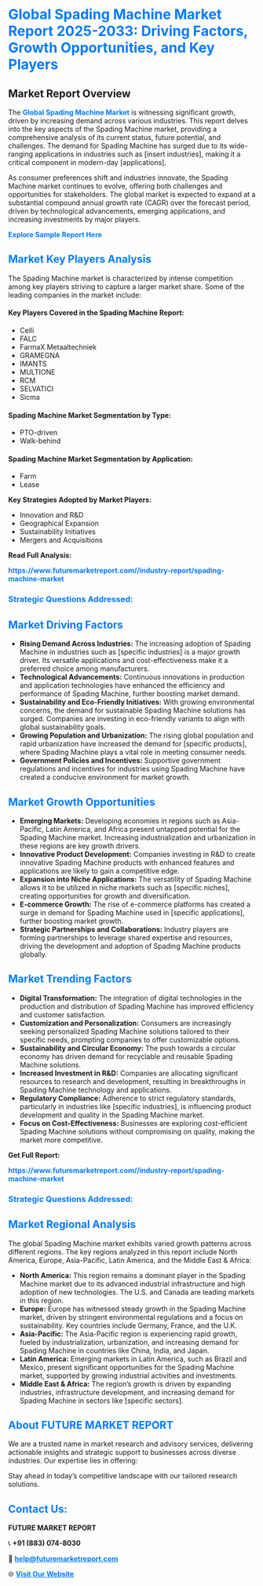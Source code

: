 <h1 style="color: #007BFF;">Global Spading Machine Market Report 2025-2033: Driving Factors, Growth Opportunities, and Key Players</h1>

<section id="overview">
<h2>Market Report Overview</h2>
<p>The <a href="https://www.futuremarketreport.com//industry-report/spading-machine-market" style="color: #007BFF; text-decoration: none;"><strong>Global Spading Machine Market</strong></a> is witnessing significant growth, driven by increasing demand across various industries. This report delves into the key aspects of the Spading Machine market, providing a comprehensive analysis of its current status, future potential, and challenges. The demand for Spading Machine has surged due to its wide-ranging applications in industries such as [insert industries], making it a critical component in modern-day [applications].</p>
<p>As consumer preferences shift and industries innovate, the Spading Machine market continues to evolve, offering both challenges and opportunities for stakeholders. The global market is expected to expand at a substantial compound annual growth rate (CAGR) over the forecast period, driven by technological advancements, emerging applications, and increasing investments by major players.</p>
</section>

<section id="overview">
<p><a href="https://www.futuremarketreport.com//request-sample/reportId=48790" style="color: #007BFF; text-decoration: none;"><strong>Explore Sample Report Here</strong></a></p>
</section>

<section id="key-players">
<h2 style="color: #007BFF;">Market Key Players Analysis</h2>
<p>The Spading Machine market is characterized by intense competition among key players striving to capture a larger market share. Some of the leading companies in the market include:</p>
<h4>Key Players Covered in the Spading Machine Report:</h4>
<ul><li>Celli</li><li>FALC</li><li>FarmaX Metaaltechniek</li><li>GRAMEGNA</li><li>IMANTS</li><li>MULTIONE</li><li>RCM</li><li>SELVATICI</li><li>Sicma</li></ul>
<h4>Spading Machine Market Segmentation by Type:</h4>
<ul><li>PTO-driven</li><li>Walk-behind</li></ul>

<h4>Spading Machine Market Segmentation by Application:</h4>
<ul><li>Farm</li><li>Lease</li></ul>
<p><strong>Key Strategies Adopted by Market Players:</strong></p>
<ul>
<li>Innovation and R&D</li>
<li>Geographical Expansion</li>
<li>Sustainability Initiatives</li>
<li>Mergers and Acquisitions</li>
</ul>
</section>

<section>
<p><strong>Read Full Analysis: </strong></p><a href="https://www.futuremarketreport.com//industry-report/spading-machine-market" style="color: #007BFF; text-decoration: none;"><strong>https://www.futuremarketreport.com//industry-report/spading-machine-market</strong></a>
<h3 style="color: #007BFF;">Strategic Questions Addressed:</h3>
</section>

<section id="driving-factors">
<h2 style="color: #007BFF;">Market Driving Factors</h2>
<ul>
<li><strong>Rising Demand Across Industries:</strong> The increasing adoption of Spading Machine in industries such as [specific industries] is a major growth driver. Its versatile applications and cost-effectiveness make it a preferred choice among manufacturers.</li>
<li><strong>Technological Advancements:</strong> Continuous innovations in production and application technologies have enhanced the efficiency and performance of Spading Machine, further boosting market demand.</li>
<li><strong>Sustainability and Eco-Friendly Initiatives:</strong> With growing environmental concerns, the demand for sustainable Spading Machine solutions has surged. Companies are investing in eco-friendly variants to align with global sustainability goals.</li>
<li><strong>Growing Population and Urbanization:</strong> The rising global population and rapid urbanization have increased the demand for [specific products], where Spading Machine plays a vital role in meeting consumer needs.</li>
<li><strong>Government Policies and Incentives:</strong> Supportive government regulations and incentives for industries using Spading Machine have created a conducive environment for market growth.</li>
</ul>
</section>

<section id="growth-opportunities">
<h2 style="color: #007BFF;">Market Growth Opportunities</h2>
<ul>
<li><strong>Emerging Markets:</strong> Developing economies in regions such as Asia-Pacific, Latin America, and Africa present untapped potential for the Spading Machine market. Increasing industrialization and urbanization in these regions are key growth drivers.</li>
<li><strong>Innovative Product Development:</strong> Companies investing in R&D to create innovative Spading Machine products with enhanced features and applications are likely to gain a competitive edge.</li>
<li><strong>Expansion into Niche Applications:</strong> The versatility of Spading Machine allows it to be utilized in niche markets such as [specific niches], creating opportunities for growth and diversification.</li>
<li><strong>E-commerce Growth:</strong> The rise of e-commerce platforms has created a surge in demand for Spading Machine used in [specific applications], further boosting market growth.</li>
<li><strong>Strategic Partnerships and Collaborations:</strong> Industry players are forming partnerships to leverage shared expertise and resources, driving the development and adoption of Spading Machine products globally.</li>
</ul>
</section>

<section id="trending-factors">
<h2 style="color: #007BFF;">Market Trending Factors</h2>
<ul>
<li><strong>Digital Transformation:</strong> The integration of digital technologies in the production and distribution of Spading Machine has improved efficiency and customer satisfaction.</li>
<li><strong>Customization and Personalization:</strong> Consumers are increasingly seeking personalized Spading Machine solutions tailored to their specific needs, prompting companies to offer customizable options.</li>
<li><strong>Sustainability and Circular Economy:</strong> The push towards a circular economy has driven demand for recyclable and reusable Spading Machine solutions.</li>
<li><strong>Increased Investment in R&D:</strong> Companies are allocating significant resources to research and development, resulting in breakthroughs in Spading Machine technology and applications.</li>
<li><strong>Regulatory Compliance:</strong> Adherence to strict regulatory standards, particularly in industries like [specific industries], is influencing product development and quality in the Spading Machine market.</li>
<li><strong>Focus on Cost-Effectiveness:</strong> Businesses are exploring cost-efficient Spading Machine solutions without compromising on quality, making the market more competitive.</li>
</ul>
</section>

<section>
<p><strong>Get Full Report: </strong></p><a href="https://www.futuremarketreport.com//industry-report/spading-machine-market" style="color: #007BFF; text-decoration: none;"><strong>https://www.futuremarketreport.com//industry-report/spading-machine-market</strong></a>
<h3 style="color: #007BFF;">Strategic Questions Addressed:</h3>
</section>


<section id="regional-analysis">
<h2 style="color: #007BFF;">Market Regional Analysis</h2>
<p>The global Spading Machine market exhibits varied growth patterns across different regions. The key regions analyzed in this report include North America, Europe, Asia-Pacific, Latin America, and the Middle East & Africa:</p>
<ul>
<li><strong>North America:</strong> This region remains a dominant player in the Spading Machine market due to its advanced industrial infrastructure and high adoption of new technologies. The U.S. and Canada are leading markets in this region.</li>
<li><strong>Europe:</strong> Europe has witnessed steady growth in the Spading Machine market, driven by stringent environmental regulations and a focus on sustainability. Key countries include Germany, France, and the U.K.</li>
<li><strong>Asia-Pacific:</strong> The Asia-Pacific region is experiencing rapid growth, fueled by industrialization, urbanization, and increasing demand for Spading Machine in countries like China, India, and Japan.</li>
<li><strong>Latin America:</strong> Emerging markets in Latin America, such as Brazil and Mexico, present significant opportunities for the Spading Machine market, supported by growing industrial activities and investments.</li>
<li><strong>Middle East & Africa:</strong> The region’s growth is driven by expanding industries, infrastructure development, and increasing demand for Spading Machine in sectors like [specific sectors].</li>
</ul>
</section>

<footer>
<h2 style="color: #007BFF;">About FUTURE MARKET REPORT</h2>
<p>We are a trusted name in market research and advisory services, delivering actionable insights and strategic support to businesses across diverse industries. Our expertise lies in offering:</p>

<p>Stay ahead in today’s competitive landscape with our tailored research solutions.</p>

<h2 style="color: #007BFF;">Contact Us:</h2>
<p><strong>FUTURE MARKET REPORT</strong></p>
<p>📞 <strong>+91 (883) 074-8030</strong></p>
<p>📧 <strong><a href="mailto:help@futuremarketreport.com" style="color: #007BFF;">help@futuremarketreport.com</a></strong></p>
<p>🌐 <strong><a href="https://www.futuremarketreport.com/" style="color: #007BFF;">Visit Our Website</a></strong></p>
</footer>
